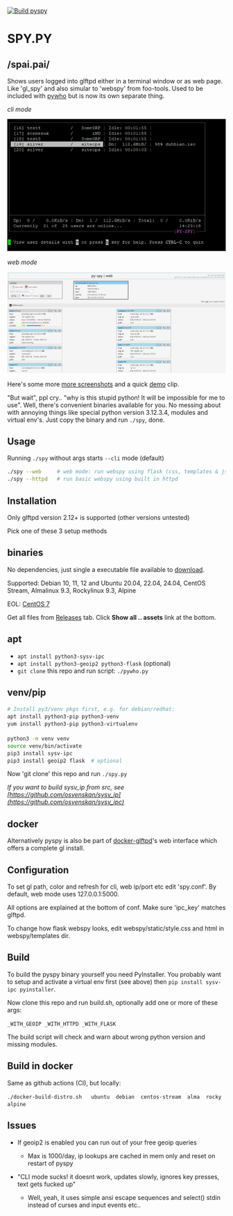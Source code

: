 [![Build pyspy](https://github.com/silv3rr/pyspy/actions/workflows/build.yml/badge.svg)](https://github.com/silv3rr/pyspy/actions/workflows/build.yml)

# SPY.PY

## /spai.pai/

Shows users logged into glftpd either in a terminal window or as web page. Like 'gl_spy' and also simular to 'webspy' from foo-tools. Used to be included with [pywho](https://github.com/silv3rr/pywho) but is now its own separate thing.

_cli mode_

[![screenshot_cli](docs/cli.png)](https://github.com/silv3rr/pyspy/blob/main/docs/demo.gif)

_web mode_

![screenshot_web](docs/web.png)

Here's some more [more screenshots](docs/Screenshots.md) and a quick [demo](docs/Demo.md) clip.

"But wait", ppl cry.. "why is this stupid python! It will be impossible for me to use". Well, there's convenient binaries available for you. No messing about with annoying things like special python version 3.12.3.4, modules and virtual env's. Just copy the binary and run `./spy`, done.

## Usage

Running `./spy` without args starts `--cli` mode (default)

``` bash
./spy --web     # web mode: run webspy using flask (css, templates & js)
./spy --httpd   # run basic webspy using built in httpd
```

## Installation

Only glftpd version 2.12+ is supported (other versions untested)

Pick one of these 3 setup methods

## binaries

No dependencies, just single a executable file available to [download](../../releases).

Supported: Debian 10, 11, 12 and Ubuntu 20.04, 22.04, 24.04, CentOS Stream, Almalinux 9.3, Rockylinux 9.3, Alpine

EOL: [CentOS 7](https://github.com/silv3rr/pyspy/releases/download/slv-pyspy-v20230708/pyspy-centos7-python3.6-x86_x64.tar.gz)

Get all files from [Releases](../../releases) tab. Click **Show all .. assets** link at the bottom.

## apt

- `apt install python3-sysv-ipc`
- `apt install python3-geoip2 python3-flask`  (optional)
- `git clone` this repo and run script: `./pywho.py`

## venv/pip

``` bash
# Install py3/venv pkgs first, e.g. for debian/redhat:
apt install python3-pip python3-venv
yum install python3-pip python3-virtualenv

python3 -m venv venv
source venv/bin/activate
pip3 install sysv-ipc
pip3 install geoip2 flask  # optional
```

Now 'git clone' this repo and run `./spy.py`

_If you want to build sysv_ip from src, see [https://github.com/osvenskan/sysv_ip](https://github.com/osvenskan/sysv_ipc)_

## docker

Alternatively pyspy is also be part of [docker-glftpd](https://github.com/silv3rr/docker-glftpd)'s web interface which offers a complete gl install.

## Configuration

To set gl path, color and refresh for cli, web ip/port etc edit 'spy.conf'. By default, web mode uses 127.0.0.1:5000.

All options are explained at the bottom of conf. Make sure 'ipc_key' matches glftpd.

To change how flask webspy looks, edit webspy/static/style.css and html in webspy/templates dir.

## Build

To build the pyspy binary yourself you need PyInstaller. You probably want to setup and activate a virtual env first (see above) then `pip install sysv-ipc pyinstaller`.

Now clone this repo and run build.sh, optionally add one or more of these args:

`_WITH_GEOIP _WITH_HTTPD _WITH_FLASK`

The build script will check and warn about wrong python version and missing modules.

## Build in docker

Same as github actions (CI), but locally:

`./docker-build-distro.sh   ubuntu  debian  centos-stream  alma  rocky  alpine`

## Issues

- If geoip2 is enabled you can run out of your free geoip queries
    - Max is 1000/day, ip lookups are cached in mem only and reset on restart of pyspy

- "CLI mode sucks! it doesnt work, updates slowly, ignores key presses, text gets fucked up"
    - Well, yeah, it uses simple ansi escape sequences and select() stdin instead of curses and input events etc..
